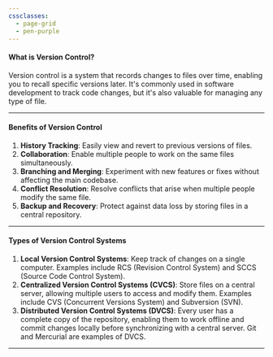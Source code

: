 ```yaml
---
cssclasses:
  - page-grid
  - pen-purple
---
```



#### What is Version Control?
Version control is a system that records changes to files over time, enabling you to recall specific versions later. It's commonly used in software development to track code changes, but it's also valuable for managing any type of file.

---
#### Benefits of Version Control
1. **History Tracking**: Easily view and revert to previous versions of files.
2. **Collaboration**: Enable multiple people to work on the same files simultaneously.
3. **Branching and Merging**: Experiment with new features or fixes without affecting the main codebase.
4. **Conflict Resolution**: Resolve conflicts that arise when multiple people modify the same file.
5. **Backup and Recovery**: Protect against data loss by storing files in a central repository.

---
#### Types of Version Control Systems
1. **Local Version Control Systems**: Keep track of changes on a single computer. Examples include RCS (Revision Control System) and SCCS (Source Code Control System).
2. **Centralized Version Control Systems (CVCS)**: Store files on a central server, allowing multiple users to access and modify them. Examples include CVS (Concurrent Versions System) and Subversion (SVN).
3. **Distributed Version Control Systems (DVCS)**: Every user has a complete copy of the repository, enabling them to work offline and commit changes locally before synchronizing with a central server. Git and Mercurial are examples of DVCS.

---
